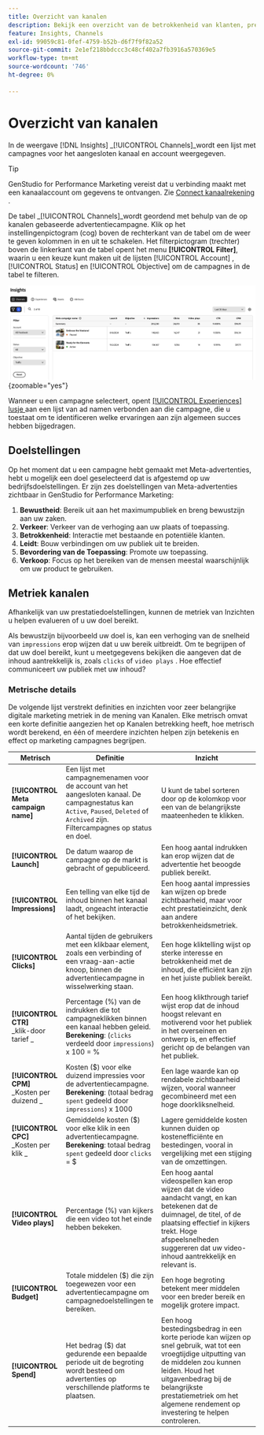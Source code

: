 ```yaml
---
title: Overzicht van kanalen
description: Bekijk een overzicht van de betrokkenheid van klanten, prestaties, budget en uitgaven voor marketingcampagnes in Adobe GenStudio for Performance Marketing.
feature: Insights, Channels
exl-id: 99059c81-0fef-4759-b52b-d6f7f9f82a52
source-git-commit: 2e1ef218bbdccc3c48cf402a7fb3916a570369e5
workflow-type: tm+mt
source-wordcount: '746'
ht-degree: 0%

---
```


# Overzicht van kanalen

In de weergave [!DNL Insights] _[!UICONTROL Channels]_wordt een lijst met campagnes voor het aangesloten kanaal en account weergegeven.

>[!TIP]
>
>GenStudio for Performance Marketing vereist dat u verbinding maakt met een kanaalaccount om gegevens te ontvangen. Zie [ Connect kanaalrekening ](connect-channel.md).

De tabel _[!UICONTROL Channels]_wordt geordend met behulp van de op kanalen gebaseerde advertentiecampagne. Klik op het instellingenpictogram (cog) boven de rechterkant van de tabel om de weer te geven kolommen in en uit te schakelen. Het filterpictogram (trechter) boven de linkerkant van de tabel opent het menu **[!UICONTROL Filter]**, waarin u een keuze kunt maken uit de lijsten [!UICONTROL Account] , [!UICONTROL Status] en [!UICONTROL Objective] om de campagnes in de tabel te filteren.

![ de filter en lijst van Kanalen ](/help/assets/insights-channels-filter.png){zoomable="yes"}

Wanneer u een campagne selecteert, opent [[!UICONTROL Experiences] lusje ](experiences.md) aan een lijst van ad namen verbonden aan die campagne, die u toestaat om te identificeren welke ervaringen aan zijn algemeen succes hebben bijgedragen.

## Doelstellingen

Op het moment dat u een campagne hebt gemaakt met Meta-advertenties, hebt u mogelijk een doel geselecteerd dat is afgestemd op uw bedrijfsdoelstellingen. Er zijn zes doelstellingen van Meta-advertenties zichtbaar in GenStudio for Performance Marketing:

1. **Bewustheid**: Bereik uit aan het maximumpubliek en breng bewustzijn aan uw zaken.
1. **Verkeer**: Verkeer van de verhoging aan uw plaats of toepassing.
1. **Betrokkenheid**: Interactie met bestaande en potentiële klanten.
1. **Leidt**: Bouw verbindingen om uw publiek uit te breiden.
1. **Bevordering van de Toepassing**: Promote uw toepassing.
1. **Verkoop**: Focus op het bereiken van de mensen meestal waarschijnlijk om uw product te gebruiken.

## Metriek kanalen

Afhankelijk van uw prestatiedoelstellingen, kunnen de metriek van Inzichten u helpen evalueren of u uw doel bereikt.

Als bewustzijn bijvoorbeeld uw doel is, kan een verhoging van de snelheid van `impressions` erop wijzen dat u uw bereik uitbreidt. Om te begrijpen of dat uw doel bereikt, kunt u meetgegevens bekijken die aangeven dat de inhoud aantrekkelijk is, zoals `clicks` of `video plays` . Hoe effectief communiceert uw publiek met uw inhoud?

### Metrische details

De volgende lijst verstrekt definities en inzichten voor zeer belangrijke digitale marketing metriek in de mening van Kanalen. Elke metrisch omvat een korte definitie aangezien het op Kanalen betrekking heeft, hoe metrisch wordt berekend, en één of meerdere inzichten helpen zijn betekenis en effect op marketing campagnes begrijpen.

| Metrisch | Definitie | Inzicht |
| ----------- | ----------------------------- | -------------------------------- |
| **[!UICONTROL Meta campaign name]** | Een lijst met campagnemenamen voor de account van het aangesloten kanaal. De campagnestatus kan `Active`, `Paused`, `Deleted` of `Archived` zijn. Filtercampagnes op status en doel. | U kunt de tabel sorteren door op de kolomkop voor een van de belangrijkste maateenheden te klikken. |
| **[!UICONTROL Launch]** | De datum waarop de campagne op de markt is gebracht of gepubliceerd. | Een hoog aantal indrukken kan erop wijzen dat de advertentie het beoogde publiek bereikt. |
| **[!UICONTROL Impressions]** | Een telling van elke tijd de inhoud binnen het kanaal laadt, ongeacht interactie of het bekijken. | Een hoog aantal impressies kan wijzen op brede zichtbaarheid, maar voor echt prestatieinzicht, denk aan andere betrokkenheidsmetriek. |
| **[!UICONTROL Clicks]** | Aantal tijden de gebruikers met een klikbaar element, zoals een verbinding of een vraag-aan-actie knoop, binnen de advertentiecampagne in wisselwerking staan. | Een hoge kliktelling wijst op sterke interesse en betrokkenheid met de inhoud, die efficiënt kan zijn en het juiste publiek bereikt. |
| **[!UICONTROL CTR]**<br>_klik-door tarief _ | Percentage (%) van de indrukken die tot campagneklikken binnen een kanaal hebben geleid.<br>**Berekening**: (`clicks` verdeeld door `impressions`) x 100 = % | Een hoog klikthrough tarief wijst erop dat de inhoud hoogst relevant en motiverend voor het publiek in het overseinen en ontwerp is, en effectief gericht op de belangen van het publiek. |
| **[!UICONTROL CPM]**<br>_Kosten per duizend _ | Kosten ($) voor elke duizend impressies voor de advertentiecampagne. <br>**Berekening**: (totaal bedrag `spent` gedeeld door `impressions`) x 1000 | Een lage waarde kan op rendabele zichtbaarheid wijzen, vooral wanneer gecombineerd met een hoge doorkliksnelheid. |
| **[!UICONTROL CPC]**<br>_Kosten per klik _ | Gemiddelde kosten ($) voor elke klik in een advertentiecampagne.<br>**Berekening**: totaal bedrag `spent` gedeeld door `clicks` = $ | Lagere gemiddelde kosten kunnen duiden op kostenefficiënte en bestedingen, vooral in vergelijking met een stijging van de omzettingen. |
| **[!UICONTROL Video plays]** | Percentage (%) van kijkers die een video tot het einde hebben bekeken. | Een hoog aantal videospellen kan erop wijzen dat de video aandacht vangt, en kan betekenen dat de duimnagel, de titel, of de plaatsing effectief in kijkers trekt. Hoge afspeelsnelheden suggereren dat uw video-inhoud aantrekkelijk en relevant is. |
| **[!UICONTROL Budget]** | Totale middelen ($) die zijn toegewezen voor een advertentiecampagne om campagnedoelstellingen te bereiken. | Een hoge begroting betekent meer middelen voor een breder bereik en mogelijk grotere impact. |
| **[!UICONTROL Spend]** | Het bedrag ($) dat gedurende een bepaalde periode uit de begroting wordt besteed om advertenties op verschillende platforms te plaatsen. | Een hoog bestedingsbedrag in een korte periode kan wijzen op snel gebruik, wat tot een vroegtijdige uitputting van de middelen zou kunnen leiden. Houd het uitgavenbedrag bij de belangrijkste prestatiemetriek om het algemene rendement op investering te helpen controleren. |

